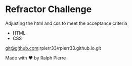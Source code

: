 # Refractor Challenge


Adjusting the html and css to meet the acceptance criteria


* HTML
* CSS


git@github.com:rpierr33/rpierr33.github.io.git

Made with ❤️ by Ralph Pierre
